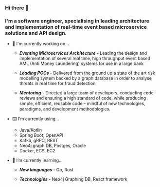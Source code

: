 ### Hi there 👋

### I'm a software engineer, specialising in leading architecture and implementation of real-time event based microservice solutions and API design.

- 🧳  I'm currently working on...

  - ***Eventing Microservices Architecture*** - Leading the design and implementation of several real time, high throughput event based AML (Anti Money Laundering) systems for use in a large bank

  - ***Leading POCs*** - Delivered from the ground up a state of the art risk modelling system backed by a graph database in order to analyse threats in real time for fraud detection
  
  - ***Mentoring*** - Directed a large team of developers, conducting code reviews and ensuring a high standard of code, while producing simple, eﬃcient, reusable code – mindful of new technologies, paradigms, and development methodologies. 
  
- ⌨️  I'm currently using...

  - Java/Kotlin
  - Spring Boot, OpenAPI
  - Kafka, gRPC, REST
  - Neo4j graph DB, Postges, Oracle
  - Docker, ECS, EC2

- 🌱  I’m currently learning...

  - ***New languages*** - Go, Rust
  
  - ***Technologies*** - Neo4j Graphing DB, React framework
